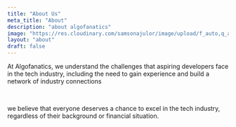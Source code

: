```yaml
---
title: "About Us"
meta_title: "About"
description: "about algofanatics"
image: "https://res.cloudinary.com/samsonajulor/image/upload/f_auto,q_auto/v1/algofanatics_assets/assets/about/cwimfes53htrl6qrrkjm"
layout: "about"
draft: false
---
```


At Algofanatics, we understand the challenges that aspiring developers face in the tech industry, including the need to gain experience and build a network of industry connections

<br/>

we believe that everyone deserves a chance to excel in the tech industry, regardless of their background or financial situation.